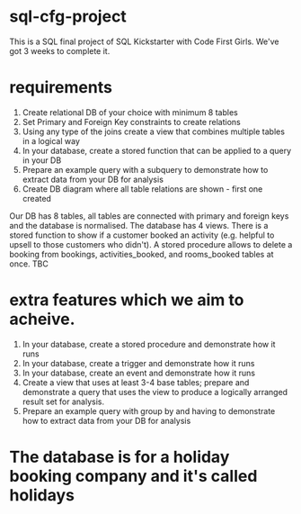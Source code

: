 # sql-cfg-project
This is a SQL final project of SQL Kickstarter with Code First Girls. We've got 3 weeks to complete it.

# requirements
1. Create relational DB of your choice with minimum 8 tables
3. Set Primary and Foreign Key constraints to create relations
4. Using any type of the joins create a view that combines multiple tables in a logical way
5. In your database, create a stored function that can be applied to a query in your DB
6. Prepare an example query with a subquery to demonstrate how to extract data from your DB for analysis
7. Create DB diagram where all table relations are shown - first one created

Our DB has 8 tables, all tables are connected with primary and foreign keys and the database is normalised.
The database has 4 views. 
There is a stored function to show if a customer booked an activity (e.g. helpful to upsell to those customers who didn't).
A stored procedure allows to delete a booking from bookings, activities_booked, and rooms_booked tables at once. 
TBC

# extra features which we aim to acheive.
1. In your database, create a stored procedure and demonstrate how it runs
2. In your database, create a trigger and demonstrate how it runs
3. In your database, create an event and demonstrate how it runs
4. Create a view that uses at least 3-4 base tables; prepare and demonstrate a query that uses the view to produce a logically arranged result set for analysis.
5. Prepare an example query with group by and having to demonstrate how to extract data from your DB for analysis

# The database is for a holiday booking company and it's called holidays
